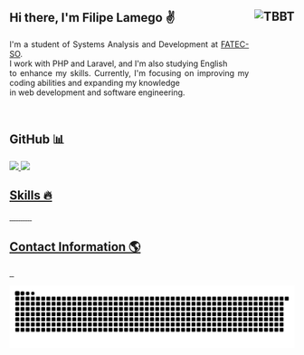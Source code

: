 <!-- Bloco de texto -->
<div> <p align="left"><h2> Hi there, I'm Filipe Lamego ✌ 
  <img align="right" alt="TBBT" height="200em" style="margin-left: 10px" src="https://media.tumblr.com/tumblr_maeo7b6r271rolf4z.gif"></h2></p>
   <p style="text-align: justify;">I'm a student of Systems Analysis and Development at 
    <a href="https://www.fatecsorocaba.edu.br/">FATEC-SO</a>. <br>
    I work with PHP and Laravel, and I'm also studying English<br> 
    to enhance my skills. Currently, I'm focusing on improving my coding abilities and
    expanding my knowledge <br>in web development and software engineering.
  </p>
</div>
<br>
<h2 align="left">GitHub 📊</h2>

<div>
  <a href="https://github.com/filipelamego">
  <img height="180px" src="https://github-readme-stats.vercel.app/api?username=filipelamego&show_icons=true&theme=dracula&include_all_commits=true&count_private=true"/>
  <img height="180px" src="https://github-readme-stats.vercel.app/api/top-langs/?username=filipelamego&layout=compact&langs_count=7&theme=dracula"/>
</div>

<div><h2 align="left">Skills 🔥</h2>

<img src="https://img.shields.io/badge/PHP-777BB4?style=for-the-badge&logo=PHP&logoColor=white"
alt="">
<img src="https://img.shields.io/badge/Laravel-FF2D20?style=for-the-badge&logo=laravel&logoColor=white"
alt="">
<img src="https://img.shields.io/badge/JavaScript-F7DF1E?style=for-the-badge&logo=JavaScript&logoColor=black"
alt="">
<img src="https://img.shields.io/badge/HTML5-E34F26?style=for-the-badge&logo=HTML5&logoColor=white"
alt="">
<img src="https://img.shields.io/badge/CSS3-1572B6?style=for-the-badge&logo=CSS3&logoColor=white"
alt="">
<img src="https://img.shields.io/badge/Bootstrap-563D7C?style=for-the-badge&logo=bootstrap&logoColor=white"
alt="">
<img src="https://img.shields.io/badge/MySQL-4479A1?style=for-the-badge&logo=MySQL&logoColor=white"
alt="">
<img src="https://img.shields.io/badge/MariaDB-003545?style=for-the-badge&logo=mariadb&logoColor=white"
alt="">
<img src="https://img.shields.io/badge/git-%23F05033.svg?style=for-the-badge&logo=git&logoColor=white"
alt="">
<img src="https://img.shields.io/badge/github-%23121011.svg?style=for-the-badge&logo=github&logoColor=white"
alt="">
<img src="https://img.shields.io/badge/Visual%20Studio%20Code-0078d7.svg?style=for-the-badge&logo=visual-studio-code&logoColor=white"
alt="">


<div style="display: inline_block"><h2 align="left">Contact Information 🌎</h2>

<a href="https://wa.me/5515998305283"><!-- WhatsApp contact -->
    <img src="https://img.shields.io/badge/WhatsApp-25D366?style=for-the-badge&logo=WhatsApp&logoColor=white" alt="">
</a>
<a href="mailto:filipeslamego@gmail.com"><!-- E-mail contact -->
    <img src="https://img.shields.io/badge/Gmail-FF0000?style=for-the-badge&logo=Gmail&logoColor=white"
    alt="">
</a>
<a href="https://www.linkedin.com/in/filipe-lamego-93257b32/"><!-- Linkedin contact -->
    <img src="https://img.shields.io/badge/Linkedin-0A66C2?style=for-the-badge&logo=LinkedIn&logoColor=white"
    alt="">
</a>

![Snake animation](https://github.com/filipelamego/filipelamego/blob/main/cobrinha.svg)
